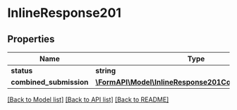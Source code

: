 # InlineResponse201

## Properties
Name | Type | Description | Notes
------------ | ------------- | ------------- | -------------
**status** | **string** |  |
**combined_submission** | [**\FormAPI\Model\InlineResponse201CombinedSubmission**](InlineResponse201CombinedSubmission.md) |  | [optional]

[[Back to Model list]](../README.md#documentation-for-models) [[Back to API list]](../README.md#documentation-for-api-endpoints) [[Back to README]](../README.md)


